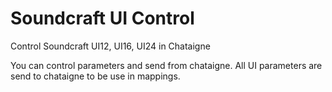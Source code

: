 # Soundcraft UI Control
Control Soundcraft UI12, UI16, UI24 in Chataigne

You can control parameters and send from chataigne.
All UI parameters are send to chataigne to be use in mappings.

